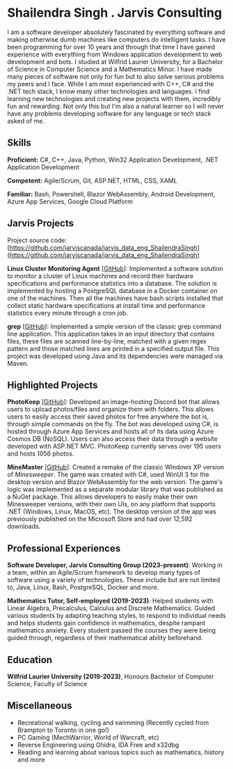 # Shailendra Singh . Jarvis Consulting

I am a software developer absolutely fascinated by everything software and making otherwise dumb machines like computers do intelligent tasks. I have been programming for over 10 years and through that time I have gained experience with everything from Windows application development to web development and bots. I studied at Wilfrid Laurier University, for a Bachelor of Science in Computer Science and a Mathematics Minor. I have made many pieces of software not only for fun but to also solve serious problems my peers and I face. While I am most experienced with C++, C# and the .NET tech stack, I know many other technologies and languages. I find learning new technologies and creating new projects with them, incredibly fun and rewarding. Not only this but I'm also a natural learner so I will never have any problems developing software for any language or tech stack asked of me.

## Skills

**Proficient:** C#, C++, Java, Python, Win32 Application Development, .NET Application Development

**Competent:** Agile/Scrum, Git, ASP.NET, HTML, CSS, XAML

**Familiar:** Bash, Powershell, Blazor WebAssembly, Android Development, Azure App Services, Google Cloud Platform

## Jarvis Projects

Project source code: [https://github.com/jarviscanada/jarvis_data_eng_ShailendraSingh](https://github.com/jarviscanada/jarvis_data_eng_ShailendraSingh)


**Linux Cluster Monitoring Agent** [[GitHub](https://github.com/jarviscanada/jarvis_data_eng_ShailendraSingh/tree/master../develop/linux_sql)]: Implemented a software solution to monitor a cluster of Linux machines and record their hardware specifications and performance statistics into a database. The solution is implemented by hosting a PostgreSQL database in a Docker container on one of the machines. Then all the machines have bash scripts installed that collect static hardware specifications at install time and performance statistics every minute through a cron job.

**grep** [[GitHub](https://github.com/jarviscanada/jarvis_data_eng_ShailendraSingh/tree/master../develop/core_java/grep)]: Implemented a simple version of the classic grep command line application. This application takes in an input directory that contains files, these files are scanned line-by-line, matched with a given regex pattern and those matched lines are printed in a specified output file. This project was developed using Java and its dependencies were managed via Maven.


## Highlighted Projects
**PhotoKeep** [[GitHub](https://github.com/Shailosingh/Photokeep)]: Developed an image-hosting Discord bot that allows users to upload photos/files and organize them with folders. This allows users to easily access their saved photos for free anywhere the bot is, through simple commands on the fly. The bot was developed using C#, is hosted through Azure App Services and hosts all of its data using Azure Cosmos DB (NoSQL). Users can also access their data through a website developed with ASP.NET MVC. PhotoKeep currently serves over 195 users and hosts 1056 photos.

**MineMaster** [[GitHub](https://github.com/Shailosingh/MineMaster)]: Created a remake of the classic Windows XP version of *Minesweeper*. The game was created with C#, used WinUI 3 for the desktop version and Blazor WebAssembly for the web version. The game's logic was implemented as a separate modular library that was published as a NuGet package. This allows developers to easily make their own Minesweeper versions, with their own UIs, on any platform that supports .NET (Windows, Linux, MacOS, etc). The desktop version of the app was previously published on the Microsoft Store and had over 12,592 downloads.


## Professional Experiences

**Software Developer, Jarvis Consulting Group (2023-present)**: Working in a team, within an Agile/Scrum framework to develop many types of software using a variety of technologies. These include but are not limited to, Java, Linux, Bash, PostgreSQL, Docker and more.

**Mathematics Tutor, Self-employed (2019-2023)**: Helped students with Linear Algebra, Precalculus, Calculus and Discrete Mathematics. Guided various students by adapting teaching styles, to respond to individual needs and helps students gain confidence in mathematics, despite rampant mathematics anxiety. Every student passed the courses they were being guided through, regardless of their mathematical ability beforehand.


## Education
**Wilfrid Laurier University (2019-2023)**, Honours Bachelor of Computer Science, Faculty of Science


## Miscellaneous
- Recreational walking, cycling and swimming (Recently cycled from Brampton to Toronto in one go!)
- PC Gaming (MechWarrior, World of Warcraft, etc)
- Reverse Engineering using Ghidra, IDA Free and x32dbg
- Reading and learning about various topics such as mathematics, history and more